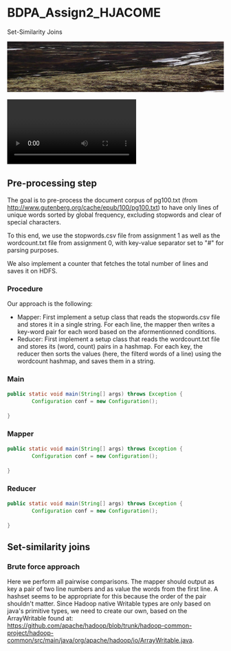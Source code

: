 # BDPA_Assign2_HJACOME
Set-Similarity Joins

![hello.png](figures/test.png)

![lol.gifv](http://i.imgur.com/yuGovEJ.mp4)

## Pre-processing step
The goal is to pre-process the document corpus of pg100.txt (from http://www.gutenberg.org/cache/epub/100/pg100.txt) to have only lines of unique words sorted by global frequency, excluding stopwords and clear of special characters.

To this end, we use the stopwords.csv file from assignment 1 as well as the wordcount.txt file from assignment 0, with key-value separator set to "#" for parsing purposes.

We also implement a counter that fetches the total number of lines and saves it on HDFS.

### Procedure
Our approach is the following:
- Mapper: First implement a setup class that reads the stopwords.csv file and stores it in a single string. For each line, the mapper then writes a key-word pair for each word based on the aformentionned conditions.
- Reducer: First implement a setup class that reads the wordcount.txt file and stores its (word, count) pairs in a hashmap. For each key, the reducer then sorts the values (here, the filterd words of a line) using the wordcount hashmap, and saves them in a string.

### Main
```java
public static void main(String[] args) throws Exception {
		Configuration conf = new Configuration();

}
```

### Mapper
```java
public static void main(String[] args) throws Exception {
		Configuration conf = new Configuration();

}
```
### Reducer
```java
public static void main(String[] args) throws Exception {
		Configuration conf = new Configuration();

}
```
## Set-similarity joins

### Brute force approach
Here we perform all pairwise comparisons. The mapper should output as key a pair of two line numbers and as value the words from the first line. A hashset seems to be appropriate for this because the order of the pair shouldn't matter.
Since Hadoop native Writable types are only based on java's primitive types, we need to create our own, based on the ArrayWritable found at:
https://github.com/apache/hadoop/blob/trunk/hadoop-common-project/hadoop-common/src/main/java/org/apache/hadoop/io/ArrayWritable.java.
